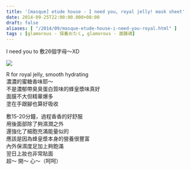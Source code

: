 ```yaml
---
title: '[masque] etude house - I need you, royal jelly! mask sheet'
date: 2014-09-25T22:00:00.000+08:00
draft: false
aliases: [ "/2014/09/masque-etude-house-i-need-you-royal.html" ]
tags : [glamorous - 保養おたく, glamorous - 面膜魂]
---
```


I need you to 敷26個字母～XD  

![](/images/etudehouser.jpg)

R for royal jelly, smooth hydrating  
濃濃的蜜糖香味耶～  
不是濃郁帶臭臭蛋白質味的蜂皇漿味真好  
面膜不大但精華爆多  
塗在手跟腳也算好吸收  
  
敷15-20分鐘，過程香香的好舒服  
用後面部除了夠濕潤之外  
還強化了細胞充滿能量似的  
應該是因為蜂皇漿本身的營養很豐富  
內外保濕度足加上夠飽滿  
翌日上妝也非常貼面  
超～ 開～ 心～（呵呵）
